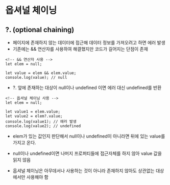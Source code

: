 # 옵셔널 체이닝 

## ?. (optional chaining)
- 페이지에 존재하지 않는 데이터에 접근해 데이터 정보를 가져오려고 하면 에러 발생
- 기존에는 && 연산자를 사용하여 해결했지만 코드가 길어지는 단점이 존재

```
<!-- && 연산자 사용 -->
let elem = null;

let value = elem && elem.value;
console.log(value); // null
```

- ?. 앞에 존재하는 대상이 null이나 undefined 이면 에러 대신 undefined를 반환
```
<!-- 옵셔널 체이닝 사용 -->
let elem = null;

let value1 = elem.value;
let value2 = elem?.value;
console.log(value1); // 에러 발생
console.log(value2); // undefined
```
- elem가 있는 값인지 판단해서 null이나 undefined이 아니라면 뒤에 있는 value를 가지고 온다.
- null이나 undefined이면 나머지 프로퍼티들에 접근자체를 하지 않아 value 값을 읽지 않음

- 옵셔널 체이닝은 아무데서나 사용하는 것이 아니라 존재하지 않아도 상관없는 대상에서만 사용해야 함